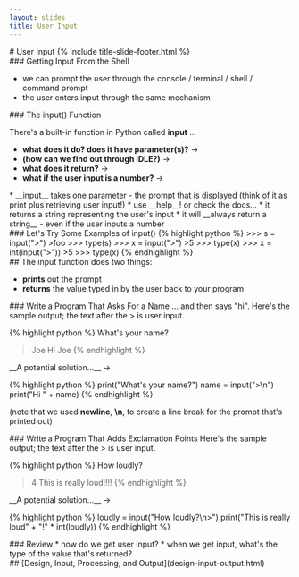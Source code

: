 ```yaml
---
layout: slides
title: User Input 
---
```


<section markdown="block" class="title-slide">
#  User Input
{% include title-slide-footer.html %}
</section>

<section markdown="block">
###  Getting Input From the Shell

* we can prompt the user through the console / terminal / shell / command prompt
* the user enters input through the same mechanism
</section>

<section markdown="block">
###  The input() Function

There's a built-in function in Python called __input__ ...

* __what does it do? does it have parameter(s)?__ &rarr;
* __(how can we find out through IDLE?)__ &rarr;
* __what does it return?__ &rarr;
* __what if the user input is a number?__ &rarr;

<div class="incremental" markdown="block">
* __input__ takes one parameter - the prompt that is displayed (think of it as print plus retrieving user input!) 
* use __help__! or check the docs...
* it returns a string representing the user's input
* it will __always return a string__ - even if the user inputs a number
</div>
</section>

<section markdown="block">
###  Let's Try Some Examples of input()
{% highlight python %}
>>> s = input(">")
>foo
>>> type(s)
<class 'str'>
>>> x = input(">")
>5
>>> type(x)
<class 'str'>
>>> x = int(input(">"))
>5
>>> type(x)
<class 'int'>
{% endhighlight %}

</section>

<section markdown="block">
##  The input function does two things: 

* __prints__ out the prompt
* __returns__ the value typed in by the user back to your program

</section>

<section markdown="block">
###  Write a Program That Asks For a Name
... and then says "hi".  Here's the sample output; the text after the &gt; is user input.

{% highlight python %}
What's your name?
>Joe
Hi Joe
{% endhighlight %}
<div class="incremental" markdown="block">
__A potential solution...__ &rarr;

{% highlight python %}
print("What's your name?")
name = input(">\n")
print("Hi " + name)
{% endhighlight %}

(note that we used __newline__, __\n__, to create a line break for the prompt that's printed out)
</div>
</section>

<section markdown="block">
###  Write a Program That Adds Exclamation Points
Here's the sample output; the text after the &gt; is user input.

{% highlight python %}
How loudly?
>4
This is really loud!!!!
{% endhighlight %}
<div class="incremental" markdown="block">
__A potential solution...__ &rarr;

{% highlight python %}
loudly = input("How loudly?\n>")
print("This is really loud" + "!" * int(loudly))
{% endhighlight %}
</div>
</section>

<section markdown="block">
###  Review
* how do we get user input?
* when we get input, what's the type of the value that's returned?
</section>

<section markdown="block">
##  [Design, Input, Processing, and Output](design-input-output.html)
</section>
